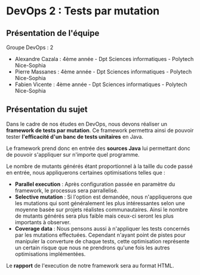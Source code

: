 # DevOps 2 : Tests par mutation
	
## Présentation de l'équipe

Groupe DevOps : 2

- Alexandre Cazala : 4ème année - Dpt Sciences informatiques - Polytech Nice-Sophia
- Pierre Massanes : 4ème année - Dpt Sciences informatiques - Polytech Nice-Sophia
- Fabien Vicente : 4ème année - Dpt Sciences informatiques - Polytech Nice-Sophia

## Présentation du sujet

Dans le cadre de nos études en DevOps, nous devons réaliser un **framework de tests par mutation**. 
Ce framework permettra ainsi de pouvoir tester **l'efficacité d'un banc de tests unitaires** en Java.

Le framework prend donc en entrée des **sources Java** lui permettant donc de pouvoir s'appliquer sur n'importe quel programme.

Le nombre de mutants générés étant proportionnel à la taille du code passé en entrée, nous appliquerons certaines optimisations telles que :
- **Parallel execution** : Après configuration passée en paramètre du framework, le processus sera parrallelisé. 
- **Selective mutation** : Si l'option est demandée, nous n'appliquerons que les mutations qui sont généralement les plus intéressantes selon une moyenne basée sur projets réalistes communautaires. 
Ainsi le nombre de mutants générés sera plus faible mais ceux-ci seront les plus importants à observer.
- **Coverage data** : Nous pensons aussi à n'appliquer les tests concernés par les mutations effectuées. Cependant n'ayant point de pistes pour manipuler la converture de chaque tests, cette optimisation représente un certain risque que nous ne prendrons qu'une fois les autres optimisations implémentées.

Le **rapport** de l'execution de notre framework sera au format HTML.


